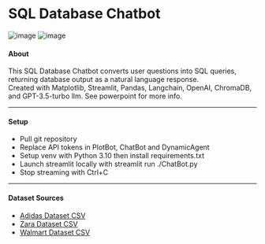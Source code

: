 # SQL Database Chatbot
![image](https://github.com/user-attachments/assets/573a583b-c0d3-433b-9242-f6c6d842568d)
![image](https://github.com/user-attachments/assets/35c21198-40eb-4fa4-af2c-a6eb2db4cbad)

#### About

This SQL Database Chatbot converts user questions into SQL queries, returning database output as a natural language response.  
Created with Matplotlib, Streamlit, Pandas, Langchain, OpenAI, ChromaDB, and GPT-3.5-turbo llm. See powerpoint for more info.

-----
#### Setup

- Pull git repository
- Replace API tokens in PlotBot, ChatBot and DynamicAgent
- Setup venv with Python 3.10 then install requirements.txt
- Launch streamlit locally with streamlit run ./ChatBot.py
- Stop streaming with Ctrl+C

-----
#### Dataset Sources
- [Adidas Dataset CSV](https://www.kaggle.com/datasets/ahmedabbas757/dataset )
- [Zara Dataset CSV](https://www.kaggle.com/datasets/xontoloyo/data-penjualan-zara/data)
- [Walmart Dataset CSV](https://www.kaggle.com/c/walmart-recruiting-store-sales-forecasting/data)
